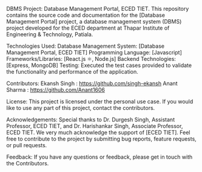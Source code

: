 DBMS Project: Database Management Portal, ECED TIET.
This repository contains the source code and documentation for the [Database Management Portal] project, a database management system (DBMS) project developed for the ECED department at Thapar Institute of Engineering & Technology, Patiala.

Technologies Used:
Database Management System: [Database Management Portal, ECED TIET]
Programming Language: [Javascript]
Frameworks/Libraries: [React.js ⚛️, Node.js]
Backend Technologies: [Express, MongoDB]
Testing:
Executed the test cases provided to validate the functionality and performance of the application.

Contributors:
Ekansh Singh : https://github.com/singh-ekansh Anant Sharma : https://github.com/Anant1606

License:
This project is licensed under the personal use case. If you would like to use any part of this project, contact the contributors.

Acknowledgements:
Special thanks to Dr. Durgesh Singh, Assistant Professor, ECED TIET, and Dr. Harishankar Singh, Associate Professor, ECED TIET. We very much acknowledge the support of [ECED TIET]. Feel free to contribute to the project by submitting bug reports, feature requests, or pull requests.

Feedback:
If you have any questions or feedback, please get in touch with the Contributors.

